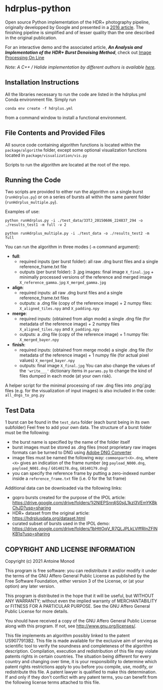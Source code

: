 # hdrplus-python
Open source Python implementation of the HDR+ photography pipeline, originally developped by Google and presented in a [2016 article](https://dl.acm.org/doi/pdf/10.1145/2980179.2980254). The finishing pipeline is simplified and of lesser quality than the one described in the original publication.

For an interactive demo and the associated article, _**An Analysis and Implementation of the HDR+ Burst Denoising Method**_, check out [Image Processing On Line](https://www.ipol.im/pub/art/2021/336/)

_Note: A C++ / Halide implementation by different authors is available [here](https://github.com/timothybrooks/hdr-plus/)._

## Installation Instructions
All the libraries necessary to run the code are listed in the hdrplus.yml Conda environment file.
Simply run
```
conda env create -f hdrplus.yml
```
from a command window to install a functional environment.


## File Contents and Provided Files
All source code containing algorithm functions is located within the `package/algorithm` folder,
except some optional visualization functions located in `package/visualization/vis.py`

Scripts to run the algorithm are located at the root of the repo.

## Running the Code
Two scripts are provided to either run the algorithm on a single burst (`runHdrplus.py`)
or on a series of bursts all within the same parent folder (`runHdrplus_multiple.py`).

Examples of use:
```
python runHdrplus.py -i ./test_data/33TJ_20150606_224837_294 -o ./results_test1 -m full -v 2
```
```
python runHdrplus_multiple.py -i ./test_data -o ./results_test2 -m full
```
	
You can run the algorithm in three modes (`-m` command argument):
- **full**:
	- required inputs (per burst folder): all raw .dng burst files and a single reference_frame.txt file
	- outputs (per burst folder): 3 .jpg images: final image `X_final.jpg` + minimally processed versions of the reference and merged image `X_reference_gamma.jpg` `X_merged_gamma.jpg`
- **align**: 
	- required inputs: all raw .dng burst files and a single reference_frame.txt files
	- outputs: a .dng file (copy of the reference image) + 2 numpy files: `X_aligned_tiles.npy` and `X_padding.npy`
- **merge**:
	- required inputs: (obtained from align mode) a single .dng file (for metadata of the reference image) + 2 numpy files `X_aligned_tiles.npy` and `X_padding.npy`
	- outputs: a .dng file (copy of the reference image) + 1 numpy file: `X_merged_bayer.npy`
- **finish**:
	- required inputs: (obtained from merge mode) a single .dng file (for metadata of the reference image) + 1 numpy file (for actual pixel values) `X_merged_bayer.npy`
	- outputs: final image `X_final.jpg`
You can also change the values of the `'write___'` dictionary items in `params.py` to change the kind of files dumped in each mode (at your own risk).

A helper script for the minimal processing of raw .dng files into .png/.jpg files (e.g. for the visualization of input images) is also included in the code: `all_dngs_to_png.py`

## Test Data
1 burst can be found in the `test_data` folder (each burst being in its own subfolder)
Feel free to add your own data. The structure of a burst folder must be the following:
- the burst name is specified by the name of the folder itself
- burst images must be stored as .dng files (most proprietary raw images formats can be turned to DNG using [Adobe DNG Converter](https://helpx.adobe.com/photoshop/using/adobe-dng-converter.html)
- image files must be named the following way: `commonpart<X>.dng`, where `<X>` gives an indication of the frame number (eg `payload_N000.dng`, `payload_N001.dng` / `G0140178.dng`, `G0140179.dng`)
- you can specify the reference frame by putting a zero-indexed number inside a `reference_frame.txt` file (i.e. 0 for the 1st frame)

Additional data can be downloaded via the following links:
- gopro bursts created for the purpose of the IPOL article: https://drive.google.com/drive/folders/1j2NIEPSnrdjS0sjL1kzl3VEmYKBkChJD?usp=sharing
- HDR+ dataset from the original article: https://hdrplusdata.org/dataset.html
- curated subset of bursts used in the IPOL demo: https://drive.google.com/drive/folders/1bHttOqV_R7QLJPLkLVlffRInZFlNKB1q?usp=sharing

## COPYRIGHT AND LICENSE INFORMATION
Copyright (c) 2021 Antoine Monod

This program is free software: you can redistribute it and/or modify it
under the terms of the GNU Affero General Public License
as published by the Free Software Foundation, either version 3 of the License,
or (at your option) any later version.

This program is distributed in the hope that it will be useful, but WITHOUT ANY WARRANTY;
without even the implied warranty of MERCHANTABILITY or FITNESS FOR A PARTICULAR PURPOSE.
See the GNU Affero General Public License for more details.

You should have received a copy of the GNU Affero General Public License along with this program.
If not, see <http://www.gnu.org/licenses/>.

This file implements an algorithm possibly linked to the patent US9077913B2.
This file is made available for the exclusive aim of serving as scientific tool
to verify the soundness and completeness of the algorithm description.
Compilation, execution and redistribution of this file may violate patents rights in certain countries.
The situation being different for every country and changing over time,
it is your responsibility to determine which patent rights restrictions apply to you
before you compile, use, modify, or redistribute this file.
A patent lawyer is qualified to make this determination.
If and only if they don't conflict with any patent terms,
you can benefit from the following license terms attached to this file.
